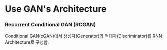 # Use GAN's Architecture



### Recurrent Conditional GAN (RCGAN)

Conditional GAN(cGAN)에서 생성자(Generator)와 적대자(Discriminator)를 RNN Architecture로 구성함.